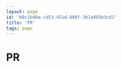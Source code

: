 ```yaml
---
layout: page
id: '60c1bd0a-cd53-451d-806f-3b1a993b3cd1'
title: 'PR'
tags: page
---
```

  
# PR

<div class="space-y-2">

</div>
